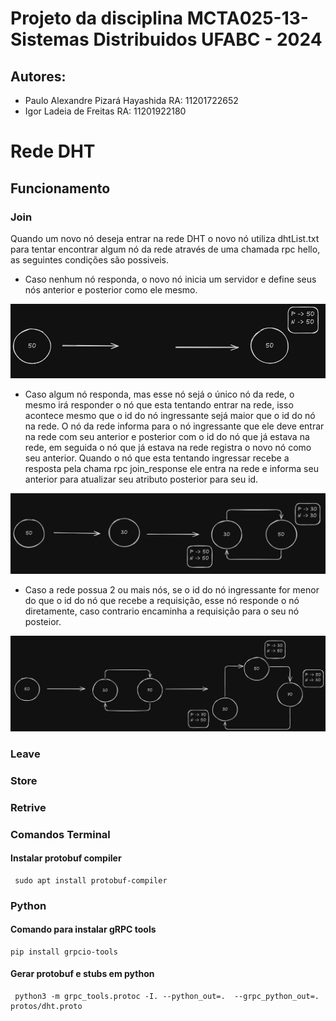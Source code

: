 # Projeto da disciplina MCTA025-13-Sistemas Distribuidos UFABC - 2024
## Autores: 
- Paulo Alexandre Pizará Hayashida RA: 11201722652
- Igor Ladeia de Freitas RA: 11201922180

# Rede DHT
## Funcionamento

### Join

Quando um novo nó deseja entrar na rede DHT o novo nó utiliza dhtList.txt para tentar encontrar algum nó da rede através de uma chamada rpc hello, as seguintes condições são possiveis.

- Caso nenhum nó responda, o novo nó inicia um servidor e define seus nós anterior e posterior como ele mesmo.

<img src="figures/1.png">

- Caso algum nó responda, mas esse nó sejá o único nó da rede, o mesmo irá responder o nó que esta tentando entrar na rede, isso acontece mesmo que o id do nó ingressante sejá maior que o id do nó na rede. O nó da rede informa para o nó ingressante que ele deve entrar na rede com seu anterior e posterior com o id do nó que já estava na rede, em seguida o nó que já estava na rede registra o novo nó como seu anterior. Quando o nó que esta tentando ingressar recebe a resposta pela chama rpc join_response ele entra na rede e informa seu anterior para atualizar seu atributo posterior para seu id.

<img src="figures/2.png">

- Caso a rede possua 2 ou mais nós, se o id do nó ingressante for menor do que o id do nó que recebe a requisição, esse nó responde o nó diretamente, caso contrario encaminha a requisição para o seu nó posteior.

<img src="figures/3.png">

### Leave

### Store

### Retrive

### Comandos Terminal
#### Instalar protobuf compiler
```
 sudo apt install protobuf-compiler
```
### Python
#### Comando para instalar gRPC tools
 ```
 pip install grpcio-tools 
```
#### Gerar protobuf e stubs em python
```
 python3 -m grpc_tools.protoc -I. --python_out=.  --grpc_python_out=.  protos/dht.proto
```
